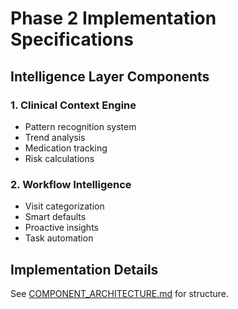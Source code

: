
# Phase 2 Implementation Specifications

## Intelligence Layer Components

### 1. Clinical Context Engine
- Pattern recognition system
- Trend analysis
- Medication tracking
- Risk calculations

### 2. Workflow Intelligence
- Visit categorization
- Smart defaults
- Proactive insights
- Task automation

## Implementation Details
See [COMPONENT_ARCHITECTURE.md](../technical/COMPONENT_ARCHITECTURE.md) for structure.
